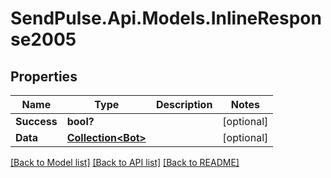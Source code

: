 # SendPulse.Api.Models.InlineResponse2005
## Properties

Name | Type | Description | Notes
------------ | ------------- | ------------- | -------------
**Success** | **bool?** |  | [optional] 
**Data** | [**Collection&lt;Bot&gt;**](Bot.md) |  | [optional] 

[[Back to Model list]](../README.md#documentation-for-models) [[Back to API list]](../README.md#documentation-for-api-endpoints) [[Back to README]](../README.md)
